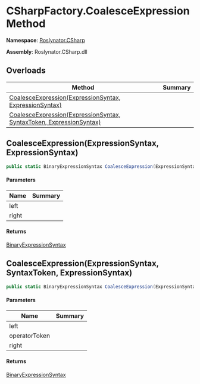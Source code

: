 # CSharpFactory\.CoalesceExpression Method

**Namespace**: [Roslynator.CSharp](../../README.md)

**Assembly**: Roslynator\.CSharp\.dll

## Overloads

| Method | Summary |
| ------ | ------- |
| [CoalesceExpression(ExpressionSyntax, ExpressionSyntax)](#Roslynator_CSharp_CSharpFactory_CoalesceExpression_Microsoft_CodeAnalysis_CSharp_Syntax_ExpressionSyntax_Microsoft_CodeAnalysis_CSharp_Syntax_ExpressionSyntax_) | |
| [CoalesceExpression(ExpressionSyntax, SyntaxToken, ExpressionSyntax)](#Roslynator_CSharp_CSharpFactory_CoalesceExpression_Microsoft_CodeAnalysis_CSharp_Syntax_ExpressionSyntax_Microsoft_CodeAnalysis_SyntaxToken_Microsoft_CodeAnalysis_CSharp_Syntax_ExpressionSyntax_) | |

## CoalesceExpression\(ExpressionSyntax, ExpressionSyntax\)<a name="Roslynator_CSharp_CSharpFactory_CoalesceExpression_Microsoft_CodeAnalysis_CSharp_Syntax_ExpressionSyntax_Microsoft_CodeAnalysis_CSharp_Syntax_ExpressionSyntax_"></a>

```csharp
public static BinaryExpressionSyntax CoalesceExpression(ExpressionSyntax left, ExpressionSyntax right)
```

#### Parameters

| Name | Summary |
| ---- | ------- |
| left | |
| right | |

#### Returns

[BinaryExpressionSyntax](https://docs.microsoft.com/en-us/dotnet/api/microsoft.codeanalysis.csharp.syntax.binaryexpressionsyntax)

## CoalesceExpression\(ExpressionSyntax, SyntaxToken, ExpressionSyntax\)<a name="Roslynator_CSharp_CSharpFactory_CoalesceExpression_Microsoft_CodeAnalysis_CSharp_Syntax_ExpressionSyntax_Microsoft_CodeAnalysis_CSharp_Syntax_ExpressionSyntax_"></a>

```csharp
public static BinaryExpressionSyntax CoalesceExpression(ExpressionSyntax left, SyntaxToken operatorToken, ExpressionSyntax right)
```

#### Parameters

| Name | Summary |
| ---- | ------- |
| left | |
| operatorToken | |
| right | |

#### Returns

[BinaryExpressionSyntax](https://docs.microsoft.com/en-us/dotnet/api/microsoft.codeanalysis.csharp.syntax.binaryexpressionsyntax)

